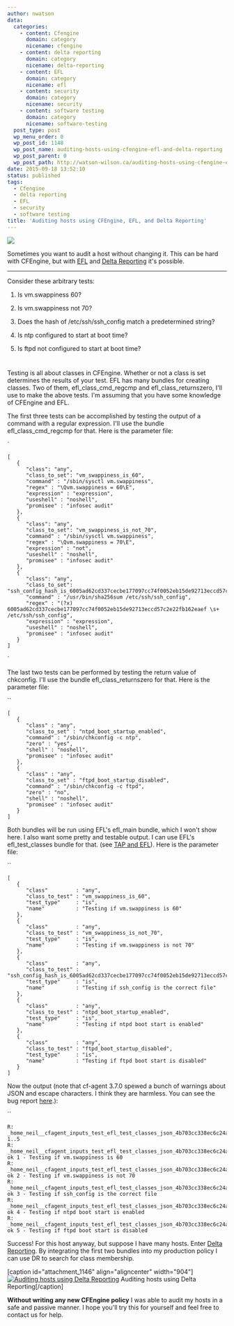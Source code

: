 ```yaml
---
author: nwatson
data:
  categories:
    - content: Cfengine
      domain: category
      nicename: cfengine
    - content: delta reporting
      domain: category
      nicename: delta-reporting
    - content: EFL
      domain: category
      nicename: efl
    - content: security
      domain: category
      nicename: security
    - content: software testing
      domain: category
      nicename: software-testing
  post_type: post
  wp_menu_order: 0
  wp_post_id: 1148
  wp_post_name: auditing-hosts-using-cfengine-efl-and-delta-reporting
  wp_post_parent: 0
  wp_post_path: http://watson-wilson.ca/auditing-hosts-using-cfengine-efl-and-delta-reporting/
date: 2015-09-18 13:52:10
status: published
tags:
  - Cfengine
  - delta reporting
  - EFL
  - security
  - software testing
title: 'Auditing hosts using CFEngine, EFL, and Delta Reporting'
---
```

![](http://watson-wilson.ca/wp-content/uploads/2015/09/Liste-300px.png)

Sometimes you want to audit a host without changing it. This can be
hard with CFEngine, but with [EFL](https://github.com/evolvethinking/evolve_cfengine_freelib)
and [Delta Reporting](https://github.com/evolvethinking/delta_reporting)
it's possible.

---

Consider these arbitrary tests:

  1. Is vm.swappiness 60?

  2. Is vm.swappiness not 70?

  3. Does the hash of /etc/ssh/ssh_config match a predetermined string?

  4. Is ntp configured to start at boot time?

  5. Is ftpd not configured to start at boot time?

#  #

Testing is all about classes in CFEngine. Whether or not a class is set
determines the results of your test. EFL has many bundles for creating
classes. Two of them, efl_class_cmd_regcmp and efl_class_returnszero,
I'll use to make the above tests. I'm assuming that you have some
knowledge of CFEngine and EFL.

The first three tests can be accomplished by testing the output of a
command with a regular expression. I'll use the bundle
efl_class_cmd_regcmp for that. Here is the parameter file:

`

    [
       {
          "class": "any",
          "class_to_set": "vm_swappiness_is_60",
          "command" : "/sbin/sysctl vm.swappiness",
          "regex" : "\Qvm.swappiness = 60\E",
          "expression" : "expression",
          "useshell" : "noshell",
          "promisee" : "infosec audit"
       },
       {
          "class": "any",
          "class_to_set": "vm_swappiness_is_not_70",
          "command" : "/sbin/sysctl vm.swappiness",
          "regex" : "\Qvm.swappiness = 70\E",
          "expression" : "not",
          "useshell" : "noshell",
          "promisee" : "infosec audit"
       },
       {
          "class": "any",
          "class_to_set": "ssh_config_hash_is_6005ad62cd337cecbe177097cc74f0052eb15de92713eccd57c2e22fb162eaef",
          "command" : "/usr/bin/sha256sum /etc/ssh/ssh_config",
          "regex" : "(?x) 6005ad62cd337cecbe177097cc74f0052eb15de92713eccd57c2e22fb162eaef \s+ /etc/ssh/ssh_config",
          "expression" : "expression",
          "useshell" : "noshell",
          "promisee" : "infosec audit"
       }
    ]

`

The last two tests can be performed by testing the return value of
chkconfig. I'll use the bundle efl_class_returnszero for that. Here is
the parameter file:

``

    [
       {
          "class" : "any",
          "class_to_set" : "ntpd_boot_startup_enabled",
          "command" : "/sbin/chkconfig -c ntp",
          "zero" : "yes",
          "shell" : "noshell",
          "promisee" : "infosec audit"
       },
       {
          "class" : "any",
          "class_to_set" : "ftpd_boot_startup_disabled",
          "command" : "/sbin/chkconfig -c ftpd",
          "zero" : "no",
          "shell" : "noshell",
          "promisee" : "infosec audit"
       }
    ]

Both bundles will be run using EFL's efl_main bundle, which I won't
show here. I also want some pretty and testable output. I can use EFL's
efl_test_classes bundle for that. (see [TAP and EFL](http://watson-wilson.ca/testing-cfengine-using-efl-tap-and-perl/)).
Here is the parameter file:

``

    [
       {
          "class"         : "any",
          "class_to_test" : "vm_swappiness_is_60",
          "test_type"     : "is",
          "name"          : "Testing if vm.swappiness is 60"
       },
       {
          "class"         : "any",
          "class_to_test" : "vm_swappiness_is_not_70",
          "test_type"     : "is",
          "name"          : "Testing if vm.swappiness is not 70"
       },
       {
          "class"         : "any",
          "class_to_test" : "ssh_config_hash_is_6005ad62cd337cecbe177097cc74f0052eb15de92713eccd57c2e22fb162eaef", 
          "test_type"     : "is",
          "name"          : "Testing if ssh_config is the correct file"
       },
       {
          "class"         : "any",
          "class_to_test" : "ntpd_boot_startup_enabled",
          "test_type"     : "is",
          "name"          : "Testing if ntpd boot start is enabled"
       },
       {
          "class"         : "any",
          "class_to_test" : "ftpd_boot_startup_disabled",
          "test_type"     : "is",
          "name"          : "Testing if ftpd boot start is disabled"
       }
    ]

Now the output (note that cf-agent 3.7.0 spewed a bunch of warnings
about JSON and escape characters. I think they are harmless. You can
see the bug report [here](https://dev.cfengine.com/issues/7579).):

``

    R: _home_neil__cfagent_inputs_test_efl_test_classes_json_4b703cc338ec6c24abbc72019bea6929482d0a38
    1..5
    R: _home_neil__cfagent_inputs_test_efl_test_classes_json_4b703cc338ec6c24abbc72019bea6929482d0a38
    ok 1 - Testing if vm.swappiness is 60
    R: _home_neil__cfagent_inputs_test_efl_test_classes_json_4b703cc338ec6c24abbc72019bea6929482d0a38
    ok 2 - Testing if vm.swappiness is not 70
    R: _home_neil__cfagent_inputs_test_efl_test_classes_json_4b703cc338ec6c24abbc72019bea6929482d0a38
    ok 3 - Testing if ssh_config is the correct file
    R: _home_neil__cfagent_inputs_test_efl_test_classes_json_4b703cc338ec6c24abbc72019bea6929482d0a38
    ok 4 - Testing if ntpd boot start is enabled
    R: _home_neil__cfagent_inputs_test_efl_test_classes_json_4b703cc338ec6c24abbc72019bea6929482d0a38
    ok 5 - Testing if ftpd boot start is disabled

Success! For this host anyway, but suppose I have many hosts. Enter [Delta
Reporting](https://github.com/evolvethinking/delta_reporting). By
integrating the first two bundles into my production policy I can use
DR to search for class membership.

[caption id="attachment_1146" align="aligncenter" width="904"][![Auditing hosts using Delta Reporting](http://watson-wilson.ca/static/images/auditing1.png)](http://watson-wilson.ca/static/images/auditing1.png)
Auditing hosts using Delta Reporting[/caption]

**Without writing any new CFEngine policy** I was able to audit my
hosts in a safe and passive manner. I hope you'll try this for yourself
and feel free to contact us for help.
